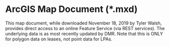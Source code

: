 
# ArcGIS Map Document (*.mxd)
This map document, while downloaded November 18, 2019 by Tyler Walsh, provides 
direct access to an online Feature Service (via REST services). The underlying
data is as most recently updated by DMR.  Note that this is ONLY for polygon
data on leases, not point data for LPAs.  
